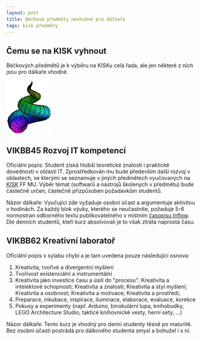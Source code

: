 ```yaml
---
layout: post
title: Béčkové předměty nevhodné pro dálkaře
tags: kisk předměty
---
```


## Čemu se na KISK vyhnout
Béčkových předmětů je k výběru na KISKu celá řada, ale jen některé z nich jsou pro dálkaře vhodné.

<img src="/images/conchoid.gif" alt="conchoid">

## VIKBB45 Rozvoj IT kompetencí
Oficiální popis: Student získá hlubší teoretické znalosti i praktické dovednosti v oblasti IT. Zprostředkován mu bude především další rozvoj v oblastech, se kterými se seznamuje v jiných předmětech vyučovaných na <a href="http://kisk.phil.muni.cz/cs" alt="web KISK" target="_blank">KISK</a> FF MU. Výběr témat (softwarů a nástrojů školených v předmětu) bude částečně určen, částečně přizpůsoben požadavkům studentů.

Názor dálkaře: Vyučující zde vyžaduje osobní účast a argumentuje aktivitou v hodinách. Za každý blok výuky, kterého se neučastníte, požaduje 5-6 normostran odborného textu publikovatelného v místním <a href="http://www.inflow.cz/" alt="Inflow" target="_blank">časopisu Inflow</a>. Dle denních studentů, kteří kurz absolvovali je to však ztráta naprostá času.

## VIKBB62 Kreativní laboratoř
Oficiální popis v sylabu chybí a je tam uvedena pouze následující osnova: 
1. Kreativita, tvořivé a divergentní myšlení
2. Tvořivost existenciální a instrumentální
3. Kreativita jako investice času a úsilí do "procesu": Kreativita a intelektové schopnosti; Kreativita a znalosti; Kreativita a styl myšlení; Kreativita a osobnost; Kreativita a motivace; Kreativita a prostředí; 
4. Preparace, inkubace, inspirace, iluminace, elaborace, evaluace, korekce 
5. Pokusy a experimenty (např. Arduino, binokulární lupa, knihobudky, LEGO Architecture Studio, takticé knihovnické vesty, herní sety, ...)

Názor dálkaře: Tento kurz je vhodný pro denní studenty těsně po maturitě. Bez osobní účasti postrádá pro dálkového studenta smysl a bohužel i s ní.
